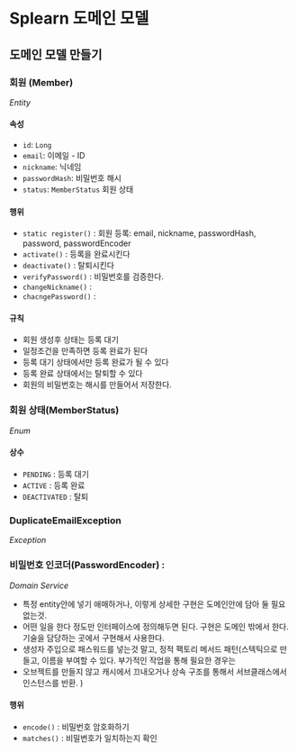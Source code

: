 # Splearn 도메인 모델

## 도메인 모델 만들기

### 회원 (Member)
_Entity_
#### 속성
- `id`: `Long`
- `email`: 이메일 - ID
- `nickname`: 닉네임
- `passwordHash`: 비밀번호 해시
- `status`: `MemberStatus` 회원 상태

#### 행위
- `static register()` : 회원 등록: email, nickname, passwordHash, password, passwordEncoder
- `activate()` : 등록을 완료시킨다
- `deactivate()` : 탈퇴시킨다
- `verifyPassword()` : 비밀번호를 검증한다.
- `changeNickname()` : 
- `chacngePassword()` : 
#### 규칙
- 회원 생성후 상태는 등록 대기
- 일정조건을 만족하면 등록 완료가 된다
- 등록 대기 상태에서만 등록 완료가 될 수 있다
- 등록 완료 상태에서는 탈퇴할 수 있다
- 회원의 비밀번호는 해시를 만들어서 저장한다.

### 회원 상태(MemberStatus)
_Enum_
#### 상수
- `PENDING` : 등록 대기
- `ACTIVE` : 등록 완료
- `DEACTIVATED` : 탈퇴

### DuplicateEmailException
_Exception_

### 비밀번호 인코더(PasswordEncoder) :
_Domain Service_
- 특정 entity안에 넣기 애매하거나, 이렇게 상세한 구현은 도메인안에 담아 둘 필요 없는것.
- 어떤 일을 한다 정도만 인터페이스에 정의해두면 된다. 구현은 도메인 밖에서 한다. 기술을 담당하는 곳에서 구현해서 사용한다.
- 생성자 주입으로 패스워드를 넣는것 말고, 정적 팩토리 메서드 패턴(스텍틱으로 만들고, 이름을 부여할 수 있다. 부가적인 작업을 통해 필요한 경우는
- 오브젝트를 만들지 않고 캐시에서 끄내오거나 상속 구조를 통해서 서브클래스에서 인스턴스를 반환. )
#### 행위
- `encode()` : 비밀번호 암호화하기
- `matches()` : 비밀번호가 일치하는지 확인